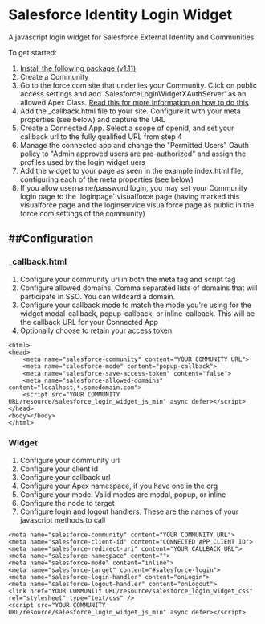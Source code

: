 # Salesforce Identity Login Widget  

A javascript login widget for Salesforce External Identity and Communities

To get started:

1. [Install the following package (v1.11)](https://login.salesforce.com/packaging/installPackage.apexp?p0=04tj0000001iMnb)
2. Create a Community
3. Go to the force.com site that underlies your Community.  Click on public access settings and add 'SalesforceLoginWidgetXAuthServer' as an allowed Apex Class.  [Read this for more information on how to do this](https://developer.salesforce.com/blogs/developer-relations/2012/02/quick-tip-public-restful-web-services-on-force-com-sites.html)
4. Add the _callback.html file to your site.  Configure it with your meta properties (see below) and capture the URL
5. Create a Connected App.  Select a scope of openid, and set your callback url to the fully qualified URL from step 4
6. Manage the connected app and change the "Permitted Users" Oauth policy to "Admin approved users are pre-authorized" and assign the profiles used by the login widget uers
7. Add the widget to your page as seen in the example index.html file, configuring each of the meta properties (see below)
8. If you allow username/password login, you may set your Community login page to the 'loginpage' visualforce page (having marked this visualforce page and the loginservice visualforce page as public in the force.com settings of the community)


##Configuration
--

### _callback.html

1. Configure your community url in both the meta tag and script tag
2. Configure allowed domains.  Comma separated lists of domains that will participate in SSO.  You can wildcard a domain. 
3. Configure your callback mode to match the mode you're using for the widget modal-callback, popup-callback, or inline-callback.  This will be the callback URL for your Connected App
4. Optionally choose to retain your access token

```
<html>
<head>
    <meta name="salesforce-community" content="YOUR COMMUNITY URL">
	<meta name="salesforce-mode" content="popup-callback">
	<meta name="salesforce-save-access-token" content="false">
	<meta name="salesforce-allowed-domains" content="localhost,*.somedomain.com">
    <script src="YOUR COMMUNITY URL/resource/salesforce_login_widget_js_min" async defer></script>
</head> 
<body></body>    
</html>

```

### Widget

1. Configure your community url
2. Configure your client id
3. Configure your callback url
4. Configure your Apex namespace, if you have one in the org
5. Configure your mode.  Valid modes are modal, popup, or inline
6. Configure the node to target
7. Configure login and logout handlers.  These are the names of your javascript methods to call

```
<meta name="salesforce-community" content="YOUR COMMUNITY URL">
<meta name="salesforce-client-id" content="CONNECTED APP CLIENT ID">
<meta name="salesforce-redirect-uri" content="YOUR CALLBACK URL">
<meta name="salesforce-namespace" content="">
<meta name="salesforce-mode" content="inline">
<meta name="salesforce-target" content="#salesforce-login">
<meta name="salesforce-login-handler" content="onLogin">
<meta name="salesforce-logout-handler" content="onLogout">
<link href="YOUR COMMUNITY URL/resource/salesforce_login_widget_css" rel="stylesheet" type="text/css" />  
<script src="YOUR COMMUNITY URL/resource/salesforce_login_widget_js_min" async defer></script>

```
